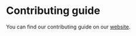# Contributing guide

You can find our contributing guide on our [website](https://www.aeon-toolkit.org/en/latest/get_involved/contributing.html).
